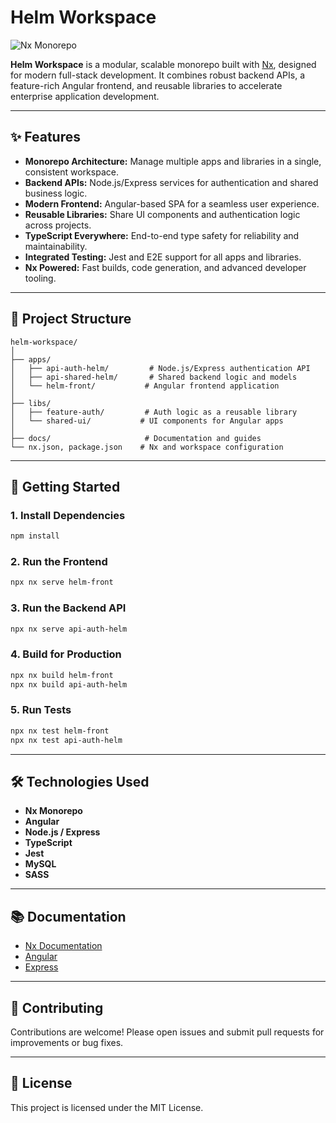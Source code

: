 # Helm Workspace

![Nx Monorepo](https://raw.githubusercontent.com/nrwl/nx/master/images/nx-logo.png)

**Helm Workspace** is a modular, scalable monorepo built with [Nx](https://nx.dev), designed for modern full-stack development. It combines robust backend APIs, a feature-rich Angular frontend, and reusable libraries to accelerate enterprise application development.

---

## ✨ Features

- **Monorepo Architecture:** Manage multiple apps and libraries in a single, consistent workspace.
- **Backend APIs:** Node.js/Express services for authentication and shared business logic.
- **Modern Frontend:** Angular-based SPA for a seamless user experience.
- **Reusable Libraries:** Share UI components and authentication logic across projects.
- **TypeScript Everywhere:** End-to-end type safety for reliability and maintainability.
- **Integrated Testing:** Jest and E2E support for all apps and libraries.
- **Nx Powered:** Fast builds, code generation, and advanced developer tooling.

---

## 📁 Project Structure

```
helm-workspace/
│
├── apps/
│   ├── api-auth-helm/         # Node.js/Express authentication API
│   ├── api-shared-helm/       # Shared backend logic and models
│   └── helm-front/           # Angular frontend application
│
├── libs/
│   ├── feature-auth/         # Auth logic as a reusable library
│   └── shared-ui/           # UI components for Angular apps
│
├── docs/                     # Documentation and guides
└── nx.json, package.json    # Nx and workspace configuration
```

---

## 🚀 Getting Started

### 1. Install Dependencies

```sh
npm install
```

### 2. Run the Frontend

```sh
npx nx serve helm-front
```

### 3. Run the Backend API

```sh
npx nx serve api-auth-helm
```

### 4. Build for Production

```sh
npx nx build helm-front
npx nx build api-auth-helm
```

### 5. Run Tests

```sh
npx nx test helm-front
npx nx test api-auth-helm
```

---

## 🛠️ Technologies Used

- **Nx Monorepo**
- **Angular**
- **Node.js / Express**
- **TypeScript**
- **Jest**
- **MySQL**
- **SASS**

---

## 📚 Documentation

- [Nx Documentation](https://nx.dev)
- [Angular](https://angular.io/)
- [Express](https://expressjs.com/)

---

## 🤝 Contributing

Contributions are welcome! Please open issues and submit pull requests for improvements or bug fixes.

---

## 📄 License

This project is licensed under the MIT License.
